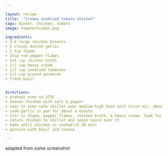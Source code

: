 ```yaml
---

layout: recipe
title:  "Creamy sundried tomato chicken"
tags: dinner, chicken, tomato
image: tomatochicken.png

ingredients:
- 3-4 large chicken breasts
- 2 cloves minced garlic
- 1 tsp thyme
- 1tsp red pepper flakes
- 3/4 cup chicken broth
- 1/2 cup heavy cream
- 1/2 cup sundried tomatoes
- 1/2 cup grated parmesan
- fresh basil


directions:
- preheat oven to 375F
- season chicken with salt & pepper
- sear in oven safe skillet over medium-high heat with olive oil. about 4-5 minututes per side then transfer to plate
- cook garlic in pan for about a minute
- stir in thyme, pepper flakes, chicken broth, & heavy cream. Cook for 5 minutes. stir in tomatoes & cheese
- return chicken to skillet and spoon sauce over it
- bake until chicken is cooked(15-18 min)
- garnish with basil and cheese

---
```


adapted from some screenshot
